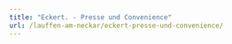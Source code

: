 ```yaml
---
title: "Eckert. - Presse und Convenience"
url: /lauffen-am-neckar/eckert-presse-und-convenience/
---
```

